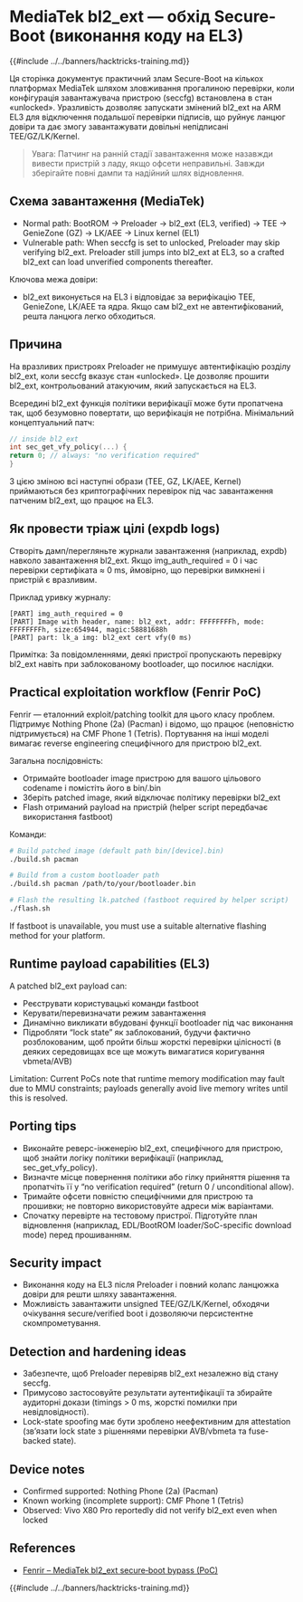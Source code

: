 # MediaTek bl2_ext — обхід Secure-Boot (виконання коду на EL3)

{{#include ../../banners/hacktricks-training.md}}

Ця сторінка документує практичний злам Secure-Boot на кількох платформах MediaTek шляхом зловживання прогалиною перевірки, коли конфігурація завантажувача пристрою (seccfg) встановлена в стан «unlocked». Уразливість дозволяє запускати змінений bl2_ext на ARM EL3 для відключення подальшої перевірки підписів, що руйнує ланцюг довіри та дає змогу завантажувати довільні непідписані TEE/GZ/LK/Kernel.

> Увага: Патчинг на ранній стадії завантаження може назавжди вивести пристрій з ладу, якщо офсети неправильні. Завжди зберігайте повні дампи та надійний шлях відновлення.

## Схема завантаження (MediaTek)

- Normal path: BootROM → Preloader → bl2_ext (EL3, verified) → TEE → GenieZone (GZ) → LK/AEE → Linux kernel (EL1)
- Vulnerable path: When seccfg is set to unlocked, Preloader may skip verifying bl2_ext. Preloader still jumps into bl2_ext at EL3, so a crafted bl2_ext can load unverified components thereafter.

Ключова межа довіри:
- bl2_ext виконується на EL3 і відповідає за верифікацію TEE, GenieZone, LK/AEE та ядра. Якщо сам bl2_ext не автентифікований, решта ланцюга легко обходиться.

## Причина

На вразливих пристроях Preloader не примушує автентифікацію розділу bl2_ext, коли seccfg вказує стан «unlocked». Це дозволяє прошити bl2_ext, контрольований атакуючим, який запускається на EL3.

Всередині bl2_ext функція політики верифікації може бути пропатчена так, щоб безумовно повертати, що верифікація не потрібна. Мінімальний концептуальний патч:
```c
// inside bl2_ext
int sec_get_vfy_policy(...) {
return 0; // always: "no verification required"
}
```
З цією зміною всі наступні образи (TEE, GZ, LK/AEE, Kernel) приймаються без криптографічних перевірок під час завантаження патченим bl2_ext, що працює на EL3.

## Як провести тріаж цілі (expdb logs)

Створіть дамп/перегляньте журнали завантаження (наприклад, expdb) навколо завантаження bl2_ext. Якщо img_auth_required = 0 і час перевірки сертифіката ≈ 0 ms, ймовірно, що перевірки вимкнені і пристрій є вразливим.

Приклад уривку журналу:
```
[PART] img_auth_required = 0
[PART] Image with header, name: bl2_ext, addr: FFFFFFFFh, mode: FFFFFFFFh, size:654944, magic:58881688h
[PART] part: lk_a img: bl2_ext cert vfy(0 ms)
```
Примітка: За повідомленнями, деякі пристрої пропускають перевірку bl2_ext навіть при заблокованому bootloader, що посилює наслідки.

## Practical exploitation workflow (Fenrir PoC)

Fenrir — еталонний exploit/patching toolkit для цього класу проблем. Підтримує Nothing Phone (2a) (Pacman) і відомо, що працює (неповністю підтримується) на CMF Phone 1 (Tetris). Портування на інші моделі вимагає reverse engineering специфічного для пристрою bl2_ext.

Загальна послідовність:
- Отримайте bootloader image пристрою для вашого цільового codename і помістіть його в bin/<device>.bin
- Зберіть patched image, який відключає політику перевірки bl2_ext
- Flash отриманий payload на пристрій (helper script передбачає використання fastboot)

Команди:
```bash
# Build patched image (default path bin/[device].bin)
./build.sh pacman

# Build from a custom bootloader path
./build.sh pacman /path/to/your/bootloader.bin

# Flash the resulting lk.patched (fastboot required by helper script)
./flash.sh
```
If fastboot is unavailable, you must use a suitable alternative flashing method for your platform.

## Runtime payload capabilities (EL3)

A patched bl2_ext payload can:
- Реєструвати користувацькі команди fastboot
- Керувати/перевизначати режим завантаження
- Динамічно викликати вбудовані функції bootloader під час виконання
- Підробляти “lock state” як заблокований, будучи фактично розблокованим, щоб пройти більш жорсткі перевірки цілісності (в деяких середовищах все ще можуть вимагатися коригування vbmeta/AVB)

Limitation: Current PoCs note that runtime memory modification may fault due to MMU constraints; payloads generally avoid live memory writes until this is resolved.

## Porting tips

- Виконайте реверс-інженерію bl2_ext, специфічного для пристрою, щоб знайти логіку політики верифікації (наприклад, sec_get_vfy_policy).
- Визначте місце повернення політики або гілку прийняття рішення та пропатчіть її у “no verification required” (return 0 / unconditional allow).
- Тримайте офсети повністю специфічними для пристрою та прошивки; не повторно використовуйте адреси між варіантами.
- Спочатку перевірте на тестовому пристрої. Підготуйте план відновлення (наприклад, EDL/BootROM loader/SoC-specific download mode) перед прошиванням.

## Security impact

- Виконання коду на EL3 після Preloader і повний колапс ланцюжка довіри для решти шляху завантаження.
- Можливість завантажити unsigned TEE/GZ/LK/Kernel, обходячи очікування secure/verified boot і дозволяючи персистентне скомпрометування.

## Detection and hardening ideas

- Забезпечте, щоб Preloader перевіряв bl2_ext незалежно від стану seccfg.
- Примусово застосовуйте результати аутентифікації та збирайте аудиторні докази (timings > 0 ms, жорсткі помилки при невідповідності).
- Lock-state spoofing має бути зроблено неефективним для attestation (зв’язати lock state з рішеннями перевірки AVB/vbmeta та fuse-backed state).

## Device notes

- Confirmed supported: Nothing Phone (2a) (Pacman)
- Known working (incomplete support): CMF Phone 1 (Tetris)
- Observed: Vivo X80 Pro reportedly did not verify bl2_ext even when locked

## References

- [Fenrir – MediaTek bl2_ext secure‑boot bypass (PoC)](https://github.com/R0rt1z2/fenrir)

{{#include ../../banners/hacktricks-training.md}}
